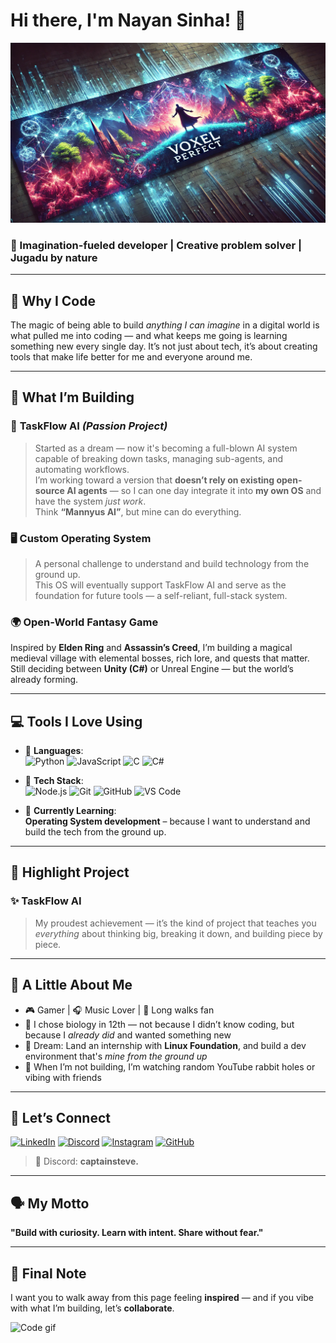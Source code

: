 # Hi there, I'm Nayan Sinha! 👋

![Banner](A_vibrant_and_visually_stunning_banner_showcasing_.png) <!-- Replace with actual image link -->

### 🚀 Imagination-fueled developer | Creative problem solver | Jugadu by nature

---

## 💭 Why I Code  
The magic of being able to build *anything I can imagine* in a digital world is what pulled me into coding — and what keeps me going is learning something new every single day. It’s not just about tech, it’s about creating tools that make life better for me and everyone around me.

---

## 🔧 What I’m Building

### 🧠 **TaskFlow AI** *(Passion Project)*  
> Started as a dream — now it's becoming a full-blown AI system capable of breaking down tasks, managing sub-agents, and automating workflows.  
I’m working toward a version that **doesn’t rely on existing open-source AI agents** — so I can one day integrate it into **my own OS** and have the system *just work*.  
> Think **“Mannyus AI”**, but mine can do everything.

### 🖥️ **Custom Operating System**  
> A personal challenge to understand and build technology from the ground up.  
This OS will eventually support TaskFlow AI and serve as the foundation for future tools — a self-reliant, full-stack system.

### 🌍 **Open-World Fantasy Game**  
Inspired by **Elden Ring** and **Assassin’s Creed**, I’m building a magical medieval village with elemental bosses, rich lore, and quests that matter.  
Still deciding between **Unity (C#)** or Unreal Engine — but the world’s already forming.

---

## 💻 Tools I Love Using

- 🧠 **Languages**:  
  ![Python](https://img.shields.io/badge/Python-3776AB?style=for-the-badge&logo=python&logoColor=white)
  ![JavaScript](https://img.shields.io/badge/JavaScript-F7DF1E?style=for-the-badge&logo=javascript&logoColor=black)
  ![C](https://img.shields.io/badge/C-A8B9CC?style=for-the-badge&logo=c&logoColor=black)
  ![C#](https://img.shields.io/badge/C%23-239120?style=for-the-badge&logo=csharp&logoColor=white)

- 🧰 **Tech Stack**:  
  ![Node.js](https://img.shields.io/badge/Node.js-339933?style=for-the-badge&logo=nodedotjs&logoColor=white)
  ![Git](https://img.shields.io/badge/Git-F05032?style=for-the-badge&logo=git&logoColor=white)
  ![GitHub](https://img.shields.io/badge/GitHub-181717?style=for-the-badge&logo=github&logoColor=white)
  ![VS Code](https://img.shields.io/badge/VS%20Code-007ACC?style=for-the-badge&logo=visualstudiocode&logoColor=white)

- 🌱 **Currently Learning**:  
  **Operating System development** – because I want to understand and build the tech from the ground up.

---

## 🧪 Highlight Project

### ✨ TaskFlow AI  
> My proudest achievement — it’s the kind of project that teaches you *everything* about thinking big, breaking it down, and building piece by piece.

---

## 🌟 A Little About Me  
- 🎮 Gamer | 🎧 Music Lover | 👟 Long walks fan  
- 🤝 I chose biology in 12th — not because I didn’t know coding, but because I *already did* and wanted something new  
- 🎯 Dream: Land an internship with **Linux Foundation**, and build a dev environment that's *mine from the ground up*  
- 🧠 When I’m not building, I’m watching random YouTube rabbit holes or vibing with friends

---

## 🤝 Let’s Connect

[![LinkedIn](https://img.shields.io/badge/LinkedIn-0077B5?style=for-the-badge&logo=linkedin&logoColor=white)](https://linkedin.com/in/Voxel%20Perfect)
[![Discord](https://img.shields.io/badge/Discord-5865F2?style=for-the-badge&logo=discord&logoColor=white)](https://discord.gg/ss2AmtA9Yv)
[![Instagram](https://img.shields.io/badge/Instagram-E4405F?style=for-the-badge&logo=instagram&logoColor=white)](https://instagram.com/captainsteve622)
[![GitHub](https://img.shields.io/badge/GitHub-100000?style=for-the-badge&logo=github&logoColor=white)](https://github.com/yourusername)

> 💬 Discord: **captainsteve.**

---

## 🗣️ My Motto  
**"Build with curiosity. Learn with intent. Share without fear."**

---

## 🤍 Final Note  
I want you to walk away from this page feeling **inspired** — and if you vibe with what I’m building, let’s **collaborate**.

![Code gif](https://media.giphy.com/media/3o7abKhOpu0NwenH3O/giphy.gif)
